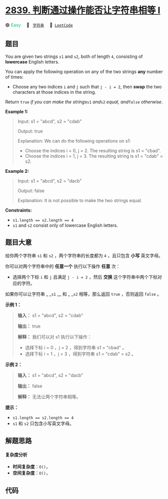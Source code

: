# [2839. 判断通过操作能否让字符串相等 I](https://leetcode.com/problems/check-if-strings-can-be-made-equal-with-operations-i)

🟢 <font color=#15bd66>Easy</font>&emsp; 🔖&ensp; [`字符串`](/leetcode-js/outline/tag/string.md)&emsp; 🔗&ensp;[`LeetCode`](https://leetcode.com/problems/check-if-strings-can-be-made-equal-with-operations-i)

## 题目

You are given two strings `s1` and `s2`, both of length `4`, consisting of
**lowercase** English letters.

You can apply the following operation on any of the two strings **any** number
of times:

  * Choose any two indices `i` and `j` such that `j - i = 2`, then **swap** the two characters at those indices in the string.

Return `true` _if you can make the strings_`s1` _and_`s2` _equal, and_`false`
_otherwise_.



**Example 1:**

> Input: s1 = "abcd", s2 = "cdab"
> 
> Output: true
> 
> Explanation: We can do the following operations on s1:
> - Choose the indices i = 0, j = 2. The resulting string is s1 = "cbad".
> - Choose the indices i = 1, j = 3. The resulting string is s1 = "cdab" = s2.

**Example 2:**

> Input: s1 = "abcd", s2 = "dacb"
> 
> Output: false
> 
> Explanation: It is not possible to make the two strings equal.

**Constraints:**

  * `s1.length == s2.length == 4`
  * `s1` and `s2` consist only of lowercase English letters.


## 题目大意

给你两个字符串 `s1` 和 `s2` ，两个字符串的长度都为 `4` ，且只包含 **小写** 英文字母。

你可以对两个字符串中的 **任意一个**  执行以下操作 **任意**  次：

  * 选择两个下标 `i` 和 `j` 且满足 `j - i = 2` ，然后 **交换** 这个字符串中两个下标对应的字符。

如果你可以让字符串 _ _`s1` __ 和 _ _`s2` 相等，那么返回 `true` ，否则返回 `false` 。



**示例 1：**

> 
> 
> 
> 
> 
> **输入：** s1 = "abcd", s2 = "cdab"
> 
> **输出：** true
> 
> **解释：** 我们可以对 s1 执行以下操作：
> - 选择下标 i = 0 ，j = 2 ，得到字符串 s1 = "cbad" 。
> - 选择下标 i = 1 ，j = 3 ，得到字符串 s1 = "cdab" = s2 。
> 
> 

**示例 2：**

> 
> 
> 
> 
> 
> **输入：** s1 = "abcd", s2 = "dacb"
> 
> **输出：** false
> 
> **解释：** 无法让两个字符串相等。
> 
> 



**提示：**

  * `s1.length == s2.length == 4`
  * `s1` 和 `s2` 只包含小写英文字母。


## 解题思路

#### 复杂度分析

- **时间复杂度**：`O()`，
- **空间复杂度**：`O()`，

## 代码

```javascript

```